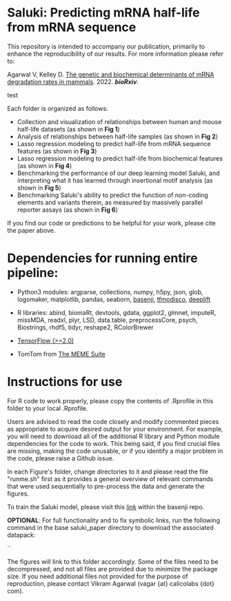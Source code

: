 # Saluki: Predicting mRNA half-life from mRNA sequence

This repository is intended to accompany our publication, primarily to enhance the reproducibility of our results. For more information please refer to:

Agarwal V, Kelley D. [The genetic and biochemical determinants of mRNA degradation rates in mammals](). 2022. **_bioRxiv_**.

test

Each folder is organized as follows:

* Collection and visualization of relationships between human and mouse half-life datasets (as shown in **Fig 1**)
* Analysis of relationships between half-life samples (as shown in **Fig 2**)
* Lasso regression modeling to predict half-life from mRNA sequence features (as shown in **Fig 3**)
* Lasso regression modeling to predict half-life from biochemical features (as shown in **Fig 4**)
* Benchmarking the performance of our deep learning model Saluki, and interpreting what it has learned through insertional motif analysis (as shown in **Fig 5**)
* Benchmarking Saluki's ability to predict the function of non-coding elements and variants therein, as measured by massively parallel reporter assays (as shown in **Fig 6**)

If you find our code or predictions to be helpful for your work, please cite the paper above.

# Dependencies for running entire pipeline:
* Python3 modules: argparse, collections, numpy, h5py, json, glob, logomaker, matplotlib, pandas, seaborn, [basenji](https://github.com/calico/basenji), [tfmodisco](https://github.com/kundajelab/tfmodisco), [deeplift](https://github.com/kundajelab/deeplift)

* R libraries: abind, biomaRt, devtools, gdata, ggplot2, glmnet, imputeR, missMDA, readxl, plyr, LSD, data.table, preprocessCore, psych, Biostrings, rhdf5, tidyr, reshape2, RColorBrewer

* [TensorFlow (>=2.0)](https://www.tensorflow.org/install/)

* TomTom from [The MEME Suite](http://meme-suite.org/doc/download.html?man_type=web)

# Instructions for use

For R code to work properly, please copy the contents of .Rprofile in this folder to your local .Rprofile.

Users are advised to read the code closely and modify commented pieces as appropriate to acquire
desired output for your environment. For example, you will need to download all of the additional
R library and Python module dependencies for the code to work. This being said, if you find crucial
files are missing, making the code unusable, or if you identify a major problem in the code, please
raise a Github issue.

In each Figure's folder, change directories to it and please read the file "runme.sh" first as it provides a general overview of relevant commands that were used sequentially to pre-process the data and generate the figures.

To train the Saluki model, please visit this [link](https://github.com/calico/basenji/tree/master/manuscripts/saluki) within the basenji repo.

**OPTIONAL**: For full functionality and to fix symbolic links, run the following command in the base saluki_paper directory to download the associated datapack:

``

The figures will link to this folder accordingly. Some of the files need to be decompressed, and not all files are provided due to minimize the package size. If you need additional files not provided for the purpose of reproduction, please contact Vikram Agarwal (vagar {at} calicolabs {dot} com).

